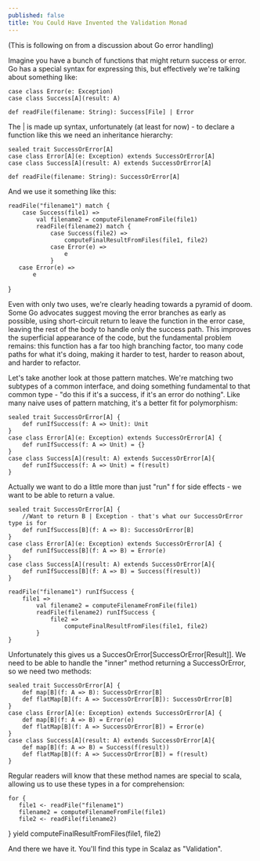 ```yaml
---
published: false
title: You Could Have Invented the Validation Monad
---
```


(This is following on from a discussion about Go error handling)

Imagine you have a bunch of functions that might return success or error. Go has a special syntax for expressing this, but effectively we're talking about something like:

    case class Error(e: Exception)
    case class Success[A](result: A)
    
    def readFile(filename: String): Success[File] | Error

The | is made up syntax, unfortunately (at least for now) - to declare a function like this we need an inheritance hierarchy:

    sealed trait SuccessOrError[A]
    case class Error[A](e: Exception) extends SuccessOrError[A]
    case class Success[A](result: A) extends SuccessOrError[A]
    
    def readFile(filename: String): SuccessOrError[A]

And we use it something like this:

    readFile("filename1") match {
    	case Success(file1) =>
            val filename2 = computeFilenameFromFile(file1)
            readFile(filename2) match {
                case Success(file2) =>
                    computeFinalResultFromFiles(file1, file2)
                case Error(e) =>
                    e
                }
       case Error(e) =>
           e
   }
            
Even with only two uses, we're clearly heading towards a pyramid of doom. Some Go advocates suggest moving the error branches as early as possible, using short-circuit return to leave the function in the error case, leaving the rest of the body to handle only the success path. This improves the superficial appearance of the code, but the fundamental problem remains: this function has a far too high branching factor, too many code paths for what it's doing, making it harder to test, harder to reason about, and harder to refactor.

Let's take another look at those pattern matches. We're matching two subtypes of a common interface, and doing something fundamental to that common type - "do this if it's a success, if it's an error do nothing". Like many naive uses of pattern matching, it's a better fit for polymorphism:

    sealed trait SuccessOrError[A] {
        def runIfSuccess(f: A => Unit): Unit
    }
    case class Error[A](e: Exception) extends SuccessOrError[A] {
        def runIfSuccess(f: A => Unit) = {}
    }
    case class Success[A](result: A) extends SuccessOrError[A]{
        def runIfSuccess(f: A => Unit) = f(result)
    }

Actually we want to do a little more than just "run" f for side effects - we want to be able to return a value.

    sealed trait SuccessOrError[A] {
        //Want to return B | Exception - that's what our SuccessOrError type is for
        def runIfSuccess[B](f: A => B): SuccessOrError[B]
    }
    case class Error[A](e: Exception) extends SuccessOrError[A] {
        def runIfSuccess[B](f: A => B) = Error(e)
    }
    case class Success[A](result: A) extends SuccessOrError[A]{
        def runIfSuccess[B](f: A => B) = Success(f(result))
    }
    
    readFile("filename1") runIfSuccess {
    	file1 =>
            val filename2 = computeFilenameFromFile(file1)
            readFile(filename2) runIfSuccess {
                file2 =>
                    computeFinalResultFromFiles(file1, file2)
            }
    }

Unfortunately this gives us a SuccesOrError[SuccessOrError[Result]]. We need to be able to handle the "inner" method returning a SuccessOrError, so we need two methods:

    sealed trait SuccessOrError[A] {
        def map[B](f: A => B): SuccessOrError[B]
        def flatMap[B](f: A => SuccessOrError[B]): SuccessOrError[B]
    }
    case class Error[A](e: Exception) extends SuccessOrError[A] {
        def map[B](f: A => B) = Error(e)
        def flatMap[B](f: A => SuccessOrError[B]) = Error(e)
    }
    case class Success[A](result: A) extends SuccessOrError[A]{
        def map[B](f: A => B) = Success(f(result))
        def flatMap[B](f: A => SuccessOrError[B]) = f(result)
    }

Regular readers will know that these method names are special to scala, allowing us to use these types in a for comprehension:

    for {
       file1 <- readFile("filename1")
       filename2 = computeFilenameFromFile(file1)
       file2 <- readFile(filename2)
   } yield computeFinalResultFromFiles(file1, file2)

And there we have it. You'll find this type in Scalaz as "Validation".